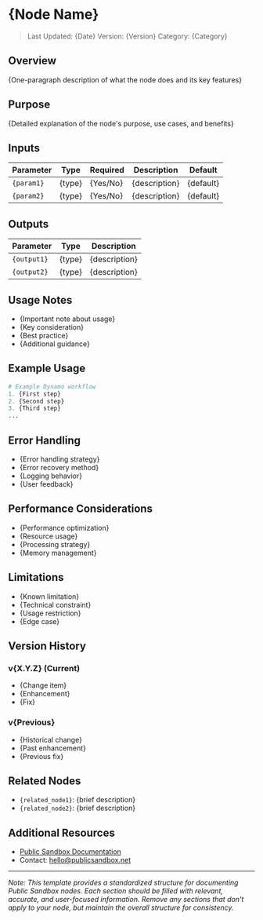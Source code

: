 # {Node Name}
> Last Updated: {Date}
> Version: {Version}
> Category: {Category}

## Overview
{One-paragraph description of what the node does and its key features}

## Purpose
{Detailed explanation of the node's purpose, use cases, and benefits}

## Inputs
| Parameter | Type | Required | Description | Default |
|-----------|------|----------|-------------|---------|
| `{param1}` | {type} | {Yes/No} | {description} | {default} |
| `{param2}` | {type} | {Yes/No} | {description} | {default} |

## Outputs
| Parameter | Type | Description |
|-----------|------|-------------|
| `{output1}` | {type} | {description} |
| `{output2}` | {type} | {description} |

## Usage Notes
- {Important note about usage}
- {Key consideration}
- {Best practice}
- {Additional guidance}

## Example Usage
```python
# Example Dynamo workflow
1. {First step}
2. {Second step}
3. {Third step}
...
```

## Error Handling
- {Error handling strategy}
- {Error recovery method}
- {Logging behavior}
- {User feedback}

## Performance Considerations
- {Performance optimization}
- {Resource usage}
- {Processing strategy}
- {Memory management}

## Limitations
- {Known limitation}
- {Technical constraint}
- {Usage restriction}
- {Edge case}

## Version History
### v{X.Y.Z} (Current)
- {Change item}
- {Enhancement}
- {Fix}

### v{Previous}
- {Historical change}
- {Past enhancement}
- {Previous fix}

## Related Nodes
- `{related_node1}`: {brief description}
- `{related_node2}`: {brief description}

## Additional Resources
- [Public Sandbox Documentation](https://publicsandbox.net)
- Contact: hello@publicsandbox.net

---
*Note: This template provides a standardized structure for documenting Public Sandbox nodes. Each section should be filled with relevant, accurate, and user-focused information. Remove any sections that don't apply to your node, but maintain the overall structure for consistency.* 